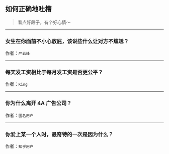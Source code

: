 ## 如何正确地吐槽

> 看点好段子，有个好心情～


 
---

### 女生在你面前不小心放屁，该说些什么让对方不尴尬？

> 


作者：`严云峰`

---

### 每天发工资相比于每月发工资是否更公平？

> 


作者：`King`

---

### 你为什么离开 4A 广告公司？

> 


作者：`匿名用户`

---

### 你爱上某一个人时，最奇特的一次是因为什么？

> 


作者：`知乎用户`